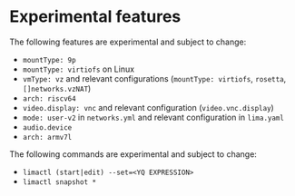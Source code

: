 # Experimental features

The following features are experimental and subject to change:

- `mountType: 9p`
- `mountType: virtiofs` on Linux
- `vmType: vz` and relevant configurations (`mountType: virtiofs`, `rosetta`, `[]networks.vzNAT`)
- `arch: riscv64`
- `video.display: vnc` and relevant configuration (`video.vnc.display`)
- `mode: user-v2` in `networks.yml` and relevant configuration in `lima.yaml`
- `audio.device`
- `arch: armv7l`

The following commands are experimental and subject to change:

- `limactl (start|edit) --set=<YQ EXPRESSION>`
- `limactl snapshot *`
